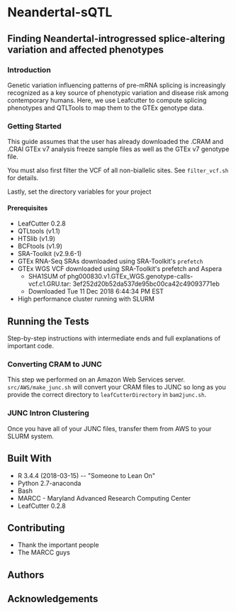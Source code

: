 ﻿# Neandertal-sQTL
## Finding Neandertal-introgressed splice-altering variation and affected phenotypes

### Introduction
Genetic variation influencing patterns of pre-mRNA splicing is increasingly recognized as a key source of phenotypic variation and disease risk among contemporary humans. Here, we use Leafcutter to compute splicing phenotypes and QTLTools to map them to the GTEx genotype data. 

### Getting Started
This guide assumes that the user has already downloaded the .CRAM and .CRAI GTEx v7 analysis freeze sample files as well as the GTEx v7 genotype file.

You must also first filter the VCF of all non-biallelic sites. See `filter_vcf.sh` for details. 

Lastly, set the directory variables for your project

#### Prerequisites
* LeafCutter 0.2.8
* QTLtools (v1.1)
* HTSlib (v1.9)
* BCFtools (v1.9)
* SRA-Toolkit (v2.9.6-1)
* GTEx RNA-Seq SRAs downloaded using SRA-Toolkit's `prefetch`
* GTEx WGS VCF downloaded using SRA-Toolkit's prefetch and Aspera
	* SHA1SUM of phg000830.v1.GTEx_WGS.genotype-calls-vcf.c1.GRU.tar: 3ef252d20b52da537de95bc00ca42c49093771eb
	* Downloaded Tue 11 Dec 2018 6:44:34 PM EST
* High performance cluster running with SLURM

## Running the Tests
Step-by-step instructions with intermediate ends and full explanations of important code.

### Converting CRAM to JUNC
This step we performed on an Amazon Web Services server. `src/AWS/make_junc.sh` will convert your CRAM files to JUNC so long as you provide the correct directory to `leafCutterDirectory` in `bam2junc.sh`.

### JUNC Intron Clustering
Once you have all of your JUNC files, transfer them from AWS to your SLURM system. 

## Built With
* R 3.4.4 (2018-03-15) -- "Someone to Lean On"
* Python 2.7-anaconda
* Bash
* MARCC - Maryland Advanced Research Computing Center
* LeafCutter 0.2.8


## Contributing
* Thank the important people
* The MARCC guys

## Authors

## Acknowledgements
